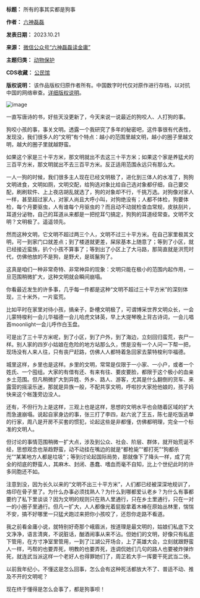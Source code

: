 

**标题：** 所有的事其实都是狗事  

**作者：** [六神磊磊](https://chinadigitaltimes.net/space/六神磊磊)  

**发表日期：** 2023.10.21  

**来源：** [微信公众号“六神磊磊读金庸”](https://mp.weixin.qq.com/s/41FbsgypyvwpTPL1MPS7cQ)  

**主题归类：** [动物保护](https://chinadigitaltimes.net/space/动物保护)  

**CDS收藏：** [公民馆](https://chinadigitaltimes.net/space/%E5%85%AC%E6%B0%91%E9%A6%86)  

**版权说明：** 该作品版权归原作者所有。中国数字时代仅对原作进行存档，以对抗中国的网络审查。[详细版权说明](https://chinadigitaltimes.net/chinese/copyright)。


![image](https://chinadigitaltimes.net/chinese/files/2023/10/post-701326-65349946e0f01.)


一直写唐诗的书，好些天没更新了，今天来说一说最近的狗咬人、人打狗的事。


狗咬小孩的事，事关文明。透露一个我研究了多年的秘密吧，这件事很有代表性，发现没，我们很多人的“文明”有个特点：越小的范围里越文明，越小的圈子里越文明，越大的圈子里就越野蛮。


如果这个家是三十平方米，那文明就出不去这三十平方米；如果这个家是养猛犬的三百平方米，那文明就出不去三百平方米。反正适用范围永远只有那么大。


一人一狗的时候，我们很多主人现在已经文明极了，进化到三体人的水准了，狗狗文明进食，文明如厕，文明交配，给狗选对象比给自己选对象都仔细，自己要交配，刷刷软件、上上夜店胡乱就选了，狗的对象却不行，千挑万选。对狗像对家人一样，甚至超过家人，对家人尚且大呼小叫，对狗绝没有；人都不体检，狗要体检，每个月要驱虫，人有谁每个月驱虫的？而且动不动就检查血常规，皮肤刮片，耳道分泌物，自己的耳道从来都是一把挖耳勺搞定，狗狗的耳道经常查。文明不文明？文明极了。遥遥领先。


然而这种文明，它文明不超过两三个人，文明不过三十平方米。在自己家里极其文明，可一到家门口就差点；到了楼道就更差，屎尿基本上随意了；等到了小区，就已经接近蛮族，扒个小孩不算事了；等到出了小区上了大马路，那简直就是洪荒时代，仿佛他放的不是狗，是野犬，是斑鬣狗了。


这真是咱们一种非常奇特、非常神异的现象：文明只能在极小的范围内起作用，一旦范围稍微扩大，这种文明就会瞬间崩塌。


你看最近发生的许多事，几乎每一件都是这种“文明不超过三十平方米”的深刻体现，三十米外，一片蛮荒。


比如平时在家里对待小孩，搞亲子，卧槽文明极了，可谓博采世界文明众长，一会儿蒙特梭利一会儿华福德一会儿哈虎文钵英，早上大提琴晚上背古诗词，一会儿唱首moonlight一会儿呼作白玉盘。


可是出了三十平方米呢，到了小区，到了户外，到了海边，立刻回归蛮荒，丧尸一样。别人家的四岁小姑娘在危险的地方站那么久，愣是没有一个人问一下帮一把，现场没有人来人往，只有丧尸赶路，仿佛人人都特着急回家去蒙特梭利华福德。


城里这样，乡里也是这样。乡里的文明，常常是仅限于一小家、一小户，或者一个姓氏、一个囤组。大家的有借有还、有来有往、要皮要脸，都限于这个极小的血亲乡土范围。但凡稍微扩大到异姓、外乡、路人、游客，尤其是什么翻倒的货车、来露营的摇滚乐迷，那就是异族一般，不配共享文明，呼啦抄大家抢他娘的，孩子妈快来这个帐篷旁边没人。


还有，不但行为上是这样，三观上也是这样，思想的文明水平也会随着区域的扩大而急速崩塌。说起自家身边的事，张三打了李四，赵六讹了王五，陈七是吃饭逃单的行家，周八是开房不买套的惯犯，论起这些是非都懂，仿佛都明理，完全一个标准的文明人。


但讨论的事情范围稍微一扩大点，涉及到公众、社会、阶层、群体，就开始荒诞不经，思想观念也渐趋野蛮，动不动挂在嘴边的就是“都枪毙”“都打死”“狗都杀光”“某某地方人都是垃圾”；等到讨论起国际局势，那就像下了降头一样，成了完全的彻底的野蛮人，其麻木、封闭、愚蠢、嗜血而毫不自知，比上个世纪此时的许多同胞还不如。


注意到没，因为长久以来的“文明不出三十平方米”，人们都已经被深深地规训了，烙印在骨子里了。为什么办事必须找熟人？为什么到哪都爱认老乡？为什么有事都要约了私下里谈谈？因为文明的规则只在熟人里通行，只在乡土里通行，只在一对一的小圈子里通行。但凡一扩大，人人都像光着屁股拿着木棒在原始丛林里，惴惴不安，搞不好哪里一只猛犬跑过来把你小孩咬了，还怨你走路不看道。


我之前看金庸小说，就特别好奇那个峨眉派，按道理是最文明的，姑娘们私底下文文净净，语言清爽，不说脏话，酗酒闹事从来不沾。但她们的文明，好像只有私底下管用，在方寸净室里管用，一到了江湖公开场合，上了英雄大会，立刻就跟野蛮人一样，丐帮的也要弄死，明教的也要弄死，连调侃她们几句的路人也要被炸弹炸死，就连武当派这样一个老好人也得罪她们了，周芷若大手一挥要干死武当二侠。


以前我年纪小，不懂这是怎么回事，怎么会有这种死活都放大不了、普适不动、推及不开的文明呢？


现在终于懂得是怎么会事了，都是狗事呗！

